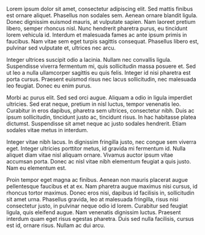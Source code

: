 

Lorem ipsum dolor sit amet, consectetur adipiscing elit. Sed mattis finibus est ornare aliquet. Phasellus non sodales sem. Aenean ornare blandit ligula. Donec dignissim euismod mauris, at vulputate sapien. Nam laoreet pretium libero, semper rhoncus nisl. Nunc hendrerit pharetra purus, eu tincidunt lorem vehicula id. Interdum et malesuada fames ac ante ipsum primis in faucibus. Nam vitae sem eget turpis sagittis consequat. Phasellus libero est, pulvinar sed vulputate et, ultrices nec arcu.

Integer ultrices suscipit odio a lacinia. Nullam nec convallis ligula. Suspendisse viverra fermentum mi, quis sollicitudin massa posuere et. Sed ut leo a nulla ullamcorper sagittis eu quis felis. Integer id nisi pharetra est porta cursus. Praesent euismod risus nec lacus sollicitudin, nec malesuada leo feugiat. Donec eu enim purus.

Morbi ac purus elit. Sed sed orci augue. Aliquam a odio in ligula imperdiet ultricies. Sed erat neque, pretium in nisl luctus, tempor venenatis leo. Curabitur in eros dapibus, pharetra sem ultrices, consectetur nibh. Duis ac ipsum sollicitudin, tincidunt justo ac, tincidunt risus. In hac habitasse platea dictumst. Suspendisse sit amet neque ac justo sodales hendrerit. Etiam sodales vitae metus in interdum.

Integer vitae nibh lacus. In dignissim fringilla justo, nec congue sem viverra eget. Integer ultricies porttitor metus, id gravida mi fermentum id. Nulla aliquet diam vitae nisl aliquam ornare. Vivamus auctor ipsum vitae accumsan porta. Donec ac nisl vitae nibh elementum feugiat a quis justo. Nam eu elementum est.

Proin tempor eget magna ac finibus. Aenean non mauris placerat augue pellentesque faucibus et at ex. Nam pharetra augue maximus nisi cursus, id rhoncus tortor maximus. Donec eros nisi, dapibus id facilisis in, sollicitudin sit amet urna. Phasellus gravida, leo at malesuada fringilla, risus nisi consectetur justo, in pulvinar neque odio id lorem. Curabitur sed feugiat ligula, quis eleifend augue. Nam venenatis dignissim luctus. Praesent interdum quam eget risus egestas pharetra. Duis sed nulla facilisis, cursus est id, ornare risus. Nullam ac dui arcu. 
